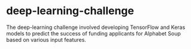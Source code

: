 # deep-learning-challenge
 The deep-learning challenge involved developing TensorFlow and Keras models to predict the success of funding applicants for Alphabet Soup based on various input features.
